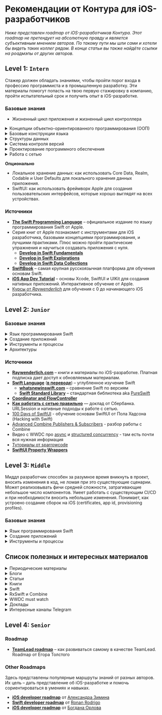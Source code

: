 # Рекомендации от Контура для iOS-разработчиков

*Ниже представлен roadmap от iOS-разработчиков Контура.
Этот roadmap не претендует на абсолютную правду и является субъективным мнением авторов. По такому пути мы шли сами и хотели бы видеть таких коллег рядом. В конце статьи вы также найдёте ссылки на роадмэпы от других авторов.*

## Level 1: `Intern`

Стажер должен обладать знаниями, чтобы пройти порог входа в профессию программиста и в промышленную разработку. Эти материалы помогут попасть на твою первую стажировку в компанию, пройти испытательный срок и получить опыт в iOS-разработке.

### Базовые знания

- Жизненный цикл приложения и жизненный цикл контроллера
<details>
  <summary>Концепции объектно-ориентированного программирования (ООП)</summary>
  
- типы данных
- переменные
- функции и методы
- наследование
- структуры
- классы и протоколы
  
</details>
<details>
  <summary>Базовые конструкции языка</summary>
  
- использование выражений `if/else`,
- оператора `switch`,
- циклов,
- инструкций `break`, `continue`.

</details>
<details>
  <summary>Структуры данных</summary>
  
- коллекции: массивы, множества и словари

</details>
<details>
  <summary>Система контроля версий</summary>
  
- [**для чего нужен Git**](https://git-scm.com/book/ru/v2)
- как его использовать
	- [**онлайн-тренажер раз**](https://learngitbranching.js.org/)
	- [**онлайн-тренажер два**](https://githowto.com/ru/)

</details>
<details>
  <summary>Проектирование программного обеспечения</summary>
  
- как организовать и оформить код для удобства чтения
- как реализовать паттерн проектирования Model View Controller и Model View ViewModel


</details>
<details>
  <summary>Работа с сетью</summary>
  
- как выполнять асинхронные вызовы API
- как хранить и извлекать сетевые данные
- как использовать формат JSON для взаимодействия с сервером

</details>

**Опционально**

- Локальное хранение данных: как использовать Core Data, Realm, Codable и User Defaults для локального хранения данных приложения.
- SwiftUI: как использовать фреймворк Apple для создания пользовательских интерфейсов, которые хорошо выглядят на всех устройствах.

### Источники

- [**The Swift Programming Language**](https://docs.swift.org/swift-book/) – официальное издание по языку программирования Swift от Apple.
- Серия книг от Apple познакомит с инструментами для iOS разработчика, базовыми концепциями программирования, и лучшими практиками. Плюс можно пройти практические упражнения и научиться создавать приложения с нуля.
    - [**Develop in Swift Fundamentals**](https://books.apple.com/ru/book/develop-in-swift-fundamentals/id1556365994)
    - [**Develop in Swift Explorations**](https://books.apple.com/ru/book/develop-in-swift-explorations/id1556366287)
    - [**Develop in Swift Data Collections**](https://books.apple.com/ru/book/develop-in-swift-data-collections/id1556365920)
- [**SwiftBook**](https://swiftbook.org) – самая крупная русскоязычная платформа для обучения основам Swift.
- [**iOS App Dev Tutorial**](https://developer.apple.com/tutorials/app-dev-training/) – основы Xcode, SwiftUI и UIKit для создания нативных приложений. Интерактивное обучение от Apple.
- [Курсы от *Raywenderlich*](https://www.raywenderlich.com/ios) для обучения с 0 до начинающего iOS разработчика.

## Level 2: `Junior`

### Базовые знания

<details>
  <summary>Язык программирования Swift</summary>
  
- [**Classes and Structures**](https://docs.swift.org/swift-book/LanguageGuide/ClassesAndStructures.html) – классы и структуры, в чем их отличия
- [**Property Observers и Wrappers**](https://docs.swift.org/swift-book/LanguageGuide/Properties.html)– наблюдатели и обёртки свойства
- [**Enumerations**](https://docs.swift.org/swift-book/LanguageGuide/Enumerations.html) – перечисления ассоциативные/исходные значения
- [**Collection Types**](https://docs.swift.org/swift-book/LanguageGuide/CollectionTypes.html) – типы коллекций: массивы, множества и словари (`Array`, `Set`, `Dictionary`)
- [**Closures**](https://docs.swift.org/swift-book/LanguageGuide/Closures.html) – замыкания и списки захвата
- [**Protocols**](https://docs.swift.org/swift-book/LanguageGuide/Protocols.html) – протоколы такие как `Codable`, `Equatable`, `Hashable`
- [Extensions](https://docs.swift.org/swift-book/documentation/the-swift-programming-language/extensions/) - расширения типов
- [**Optional Chaining**](https://docs.swift.org/swift-book/LanguageGuide/OptionalChaining.html) – опциональные типы данных и опциональная последовательность
- [**ARC**](https://docs.swift.org/swift-book/LanguageGuide/AutomaticReferenceCounting.html) – автоматический подсчёт ссылок
- [**Access Control**](https://docs.swift.org/swift-book/LanguageGuide/AccessControl.html) – атрибуты доступа, такие как `private` и `public`
- [Concurrency](https://developer.apple.com/documentation/swift/concurrency) - cтруктурированный параллелизм (`async`,`await`, `Task`, `MainActor`, `sendable`)
- [Generics](https://docs.swift.org/swift-book/documentation/the-swift-programming-language/generics/) - дженерики, ключевые слова `some` и `any`


</details>
<details>
  <summary>Создание приложений</summary>
  
- Компоненты фреймворка [**UIKit**](https://developer.apple.com/documentation/uikit/) для создания и управления пользовательскими интерфейсами
	- `UIView` и его основные компоненты `UIButton`, `UITextField`, `UILabel`
	- `UIViewController` + `Child`, `UITableView`, `UINavigationController`, `UIStackView`
	- `Auto Layout` для построения адаптивных интерфейсов вместе с `Compression Resistance`/`Content Hugging Priorities`.
- Компоненты фреймворка [SwiftUI](https://developer.apple.com/documentation/swiftui/)
	- `View`, `@ViewBuilder`, `ViewModifier` + основные компоненты `Text`, `Button`, `V/H/Z-Stack`, `List`
	- `@State`, `@Binding`, `@Published` - обёртки свойств и зачем они нужны
	- Протокол `ObservedObject`, обёртки `@StateObject`, `@ObservedObject`, `@EnvironmentObject`, понимание разницы между ними
- Компоненты фреймворка [**Foundation**](https://developer.apple.com/documentation/foundation) для разработки базового слоя функциональности приложений
	- хранение данных `UserDefaults`, `Keychain`
	- обработка текста  `Formatters`
	- вычисление даты и времени  `Date`
	- работа с сетью: `Error+Result`,  `URLSession`
- Работа с сетью: [**Moya**](https://github.com/Moya/Moya), [**Alamofire](https://github.com/Alamofire/Alamofire),** URLSession async
- Использование модулей и добавление новых зависимостей: `Cocoapods` / `Swift Package Manager`
- Архитектура для UIKit: `MVC` с использованием `ChildViewController`, `MVVM`. Подходы с использованием `Data Driven ViewControllers(Props)`, `Coordinator` или `FlowController`
- Архитектура для SwiftUI: `MVVM` или `MV/MV State`
- [**Шаблоны и паттерны проектирования**](https://refactoring.guru/design-patterns/catalog)
	- [Singleton](https://refactoring.guru/design-patterns/singleton)
	- [Command](https://refactoring.guru/design-patterns/command)
	- [Factory Method](https://refactoring.guru/design-patterns/factory-method)
	- [Observer](https://refactoring.guru/design-patterns/observer)
	- [Delegation](https://www.swiftbysundell.com/articles/delegation-in-swift/)
- Разработка на основе TDD (Test Driven Development), Unit Testing, UI Testing
	- [Unit Testing Best Practices on iOS with Swift](https://www.vadimbulavin.com/unit-testing-best-practices-on-ios-with-swift/)
	- [Тестирование приложений: описание и чек-лист](https://ru.hexlet.io/blog/posts/testirovanie-prilozheniy-opisanie-i-chek-list)
	- [Начинаем писать тесты (правильно)](https://ru.hexlet.io/blog/posts/how-to-test-code)
	- [Test doubles in Swift: dummies, fakes, stubs, and spies.](https://mokacoding.com/blog/swift-test-doubles/)
- RxSwift или Combine — чтение кода, использование операторов и семантичных сущностей.
- Основы [**Grand Central Dispatch**](https://developer.apple.com/documentation/dispatch) - многопоточное программирование, основные понятия и методы

</details>
<details>
  <summary>Инструменты и процессы</summary>
  
- Xcode
- Система контроля версий git и основные команды push, pull, commit, tags, merge/pull request, rebase, merge, cherry-pick, stash
- Профилирование и дебаг: поиск утечек памяти, циклов, дебаг UI, брейкпоинты, работа с консолью
- Принципы ООП, SOLID, KISS, DRY, YAGNI.

</details>
<details>
  <summary>Архитектуры</summary>
  
- [**iOS Architecture Patterns**](https://medium.com/ios-os-x-development/ios-architecture-patterns-ecba4c38de52) – поверхностный обзор архитектур
- [**MVC is not your problem**](https://www.youtube.com/watch?v=A1vzcxR-Ss0) — доклад о том, как делать MVC, не делая его massive.
- [**Правильный MVC**](https://www.youtube.com/watch?v=J8u-tIt5wo4) — как справиться с MVC. Доклад от Redmadrobot
- [**Awesome iOS architecture**](https://github.com/onmyway133/awesome-ios-architecture) – репозиторий с шуточным проектом по составлению новых акронимов "лучших iOS архитектур". Но в Readme проекта есть список полезных материалов по разным архитектурам.
	- [**MVC: Model View Controller**](https://rambo.codes/posts/2020-02-20-mvc-with-sugar) – доходчиво о MVC ([видео](https://www.youtube.com/watch?v=ZShE3toDPIk))
	- [**MVP: Model View Presenter**](https://blog.moove-it.com/going-from-mvc-to-mvp-on-ios/) – от MVC к MVP
	- [**MVVM: Model View ViewModel**](https://www.objc.io/issues/13-architecture/mvvm/) – введение в MVVM
	- [**Viper**](https://github.com/strongself/The-Book-of-VIPER) – книга от Rambler
- [**Математические основы Auto Layout**](https://habr.com/ru/company/oleg-bunin/blog/437584/) – работа в Auto Layout относительно простым языком

</details>

### Источники

- [**Raywenderlich.com**](https://www.raywenderlich.com/ios) – книги и материалы по iOS-разработке. Платная подписка дает доступ к обновляемым материалам.
- [**Swift Language**](https://developer.apple.com/swift/) ([**в переводе**](https://swiftbook.org/docs/tur-po-swift/)) – углубленное изучение Swift
    - [**whatsnewinswift.com**](https://www.whatsnewinswift.com/) – сравнение Swift по версиям
    - [**Swift Standard Library**](https://developer.apple.com/documentation/swift/swift_standard_library) – cтандартная библиотека aka [PureSwift](https://github.com/PureSwift)
- [**Coordinator and FlowController**](https://github.com/onmyway133/blog/issues/106)
- [**Как работать с сетью правильно**](https://www.youtube.com/watch?v=7HtE3Ci78nU) — доклад от Сбербанка. URLSession и нативные подходы к работе с сетью.
- [100 Days of SwiftUI](https://www.hackingwithswift.com/100/swiftui) - обучение основам SwiftUI от Пола Хадсона (Hacking with Swift)
- [Advanced Combine Publishers & Subscribers](https://www.youtube.com/watch?si=0rWk7kpLJmRVOFD4&v=RUZcs0SWqnI&feature=youtu.be) - разбор работы с Combine
- Видео с WWDC про [async](https://developer.apple.com/videos/all-videos/?q=async) и [structured concurrency](https://developer.apple.com/videos/all-videos/?q=structured%20concurrency) - там есть почти вся нужная информация
- [Туториалы от sparrowcode](https://sparrowcode.io/ru)
- [**SwiftUI Property Wrappers**](https://swiftuipropertywrappers.com/)

## Level 3: `Middle`

Миддл разработчик способен за разумное время вникнуть в проект, вносить изменения в код, не ломая при это существующие сценарии. Может реализовывать фичи средней сложности, затрагивающие небольшое число компонентов. Умеет работать с существующим CI/CD и при необходимости вносить небольшие изменения. Понимает, как устроено создание сборок на iOS (certificates, app id, provisioning profiles).

### Базовые знания

<details>
  <summary>Язык программирования Swift</summary>
  
- Отличия между классами, акторами и структурами и понимание о том, что из них следует использовать
- Создание перечислений, структур, классов и протоколов
- Функциональное программирование, использование замыканий (trailing, auto, escaping closures)
- Понимание, как создаются и удаляются объекты с помощью автоматического подсчета ссылок (ARC)
- Понимание, потенциальной возможности возникновения сильного ссылочного цикла в замыканиях и переменных класса
- Swift - как протокольно-ориентированный язык программирования, применение таких протоколов, как Equatable, Comparable, Sequence
- Функционально-реактивное программирование (RxSwift, RxCocoa, Combine)
- Error Handling - ошибки программирования, ошибки пользовательского ввода, асинхронные ошибки
- [Макросы](https://docs.swift.org/swift-book/documentation/the-swift-programming-language/macros/) в Swift (опционально)

</details>
<details>
  <summary>Создание приложений</summary>
  
- Компоненты фреймворка [UIKit](https://developer.apple.com/documentation/uikit/): UISplitViewController, UICollectionView, жизненный цикл UIView.
- Auto Layout - Адпативный текст и UI, Size Classes, создание ограничений в коде, понимание Layout Engine, иерархии представлений
- SwiftUI: жизненный цикл View, View Identity, понимание как и когда перерисовывается view
- Взаимодействие между UIKit и SwiftUI (`UIViewControllerRepresentable`, `UIViewRepresentable`, `UIHostingController`, `UIHostingConfiguration`)
- Сетевой слой приложения: реализация взаимодействия с сетью, основа сетевого уровня, HTTP, REST, `NSURLSession`, сериализация JSON, тестирование запросов
- Уровень хранения данных приложения: plist, NSUserDefaults/Keychain, File/Disk storage, CoreData
- Архитектура: MVC, MVVM, MVP, VIPER, MV (SwiftUI), подход Clean Architecture
- Дизайн паттерны и принцип SOLID
- CoreAnimation, Drawing
- [Grand Central Dispatch](https://developer.apple.com/documentation/dispatch) – многопоточное программирование, последовательные и параллельные очереди, основной поток, фоновый поток
- [Concurrency](https://developer.apple.com/documentation/swift/concurrency) - cтруктурированный параллелизм (`TaskGroup`, `TaskSequence`, `Checked/Unsafe-Continuation`, `actor`, `TaskPriority`) и как он работает внутри, cooperative thread pool, акторы, управление памятью в задачах (ARC), отмена задач, actor hopping и другие проблемы акторов
- Пуш уведомления
- TDD (Test Driven Development), Unit Testing, UI Testing
- Локализация приложений - String Catalogs или другие фреймворки
- [Observation Framework](https://developer.apple.com/documentation/observation) и [SwiftData](https://developer.apple.com/documentation/swiftdata) (опционально)
- [WidgetKit](https://developer.apple.com/documentation/widgetkit) и [App Intents](https://developer.apple.com/documentation/appintents) (опционально)


</details>
<details>
  <summary>Инструменты и процессы</summary>
  
- CodeReview, Design Review
- Xcode Intruments и LLDB - применение на практике для анализа проблем и отладки
- Системы контроля версий git, GitLab
- CI (Continuous integration), CD (Continuous Delivery) - инициация сборок, инструменты и сервисы, GitLab CI, Fastlane


</details>

## Список полезных и интересных материалов

<details>
  <summary>Периодические материалы</summary>
  
- [**https://podlodka.io/**](https://podlodka.io) — подкаст обо всём
- [**https://iosdevweekly.com**](https://iosdevweekly.com/) — недельный дайджест мира iOS/macOS разработки

</details>
<details>
  <summary>Блоги</summary>
  
- [**https://objc.io/**](https://www.objc.io) — статьи и видео
- [**https://www.swiftbysundell.com/**](https://www.swiftbysundell.com/) — блог и подкаст, хорошие статьи по базовым материалам
- [**https://nshipster.com**](https://nshipster.com/) — блог с глубокими знаниями и разбором от инженера Apple
- [**https://www.avanderlee.com**](https://www.avanderlee.com/) — блог с хорошим контентом на разные темы.
- [**https://www.pointfree.co/**](https://www.pointfree.co/) — видео, есть бесплатные. Функциональные подходы.
- [**https://useyourloaf.com**](https://useyourloaf.com/) — отличный блог и книга про AutoLayout. Контент книги = статьи из блога.
- [**https://refactoring.guru/ru**](https://refactoring.guru/ru) - отличный сайт, есть книга. Паттерны ООП, разбор рефакторинга, примеры кода.
- [**https://www.hackingwithswift.com**](https://www.hackingwithswift.com/) — хороший контент. Первый выбор для поиска типичных решений вместо stackoverflow
- [https://sarunw.com/](https://sarunw.com/) — емко, четко, по делу, и приятный сайт
- [@SwiftfulThinking](https://www.youtube.com/@SwiftfulThinking/videos) и [@seanallen](https://www.youtube.com/@seanallen/videos) - неплохие Youtube-каналы, актуальный контент
- [WWDC Notes](https://wwdcnotes.com/documentation/wwdcnotes/) - краткий обзор видео и новостей с WWDC
- Ещё блоги: [https://swiftrocks.com](https://swiftrocks.com/), [https://www.vadimbulavin.com](https://www.vadimbulavin.com/), [https://byby.dev/ios](https://byby.dev/ios)


</details>
<details>
  <summary>Статьи</summary>
  
- [**Поверхностный обзор архитектур**](https://medium.com/ios-os-x-development/ios-architecture-patterns-ecba4c38de52)
- [**Математические основы AutoLayout**](https://habr.com/ru/company/oleg-bunin/blog/437584/)
- [**MVC, и как его можно улучшить**](https://rambo.codes/posts/2020-02-20-mvc-with-sugar).
Отличная статья про FlowController, Child controllers. Используем часто в Контуре.
- [**FlowController против Coordinator**](https://github.com/onmyway133/blog/issues/106).
В Контуре мы перешли от координаторов к FlowController.
- [**Building Large-Scale Apps with SwiftUI: A Guide to Modular Architecture**](https://azamsharp.com/2023/02/28/building-large-scale-apps-swiftui.html)
- [**Memory management when using async/await in Swift**](https://www.swiftbysundell.com/articles/memory-management-when-using-async-await/)

</details>
<details>
  <summary>Книги</summary>
  
- [**App Architecture**](https://www.objc.io/books/app-architecture/) – книга по архитектурам с примерами
- [**Книги на objc.io**](https://www.objc.io/books)
- [**Разные книги с крутым контентом**](https://store.raywenderlich.com/)
Для начала в iOS хорошая iOS Apprentice.
- [**Книги от Mattt (NSHipster)**](https://flight.school/)

</details>
<details>
  <summary>Swift</summary>
  
- [**Сравнение фич swift по версиям**](https://www.whatsnewinswift.com/)
- [**Стандартная библиотека Swift**](https://developer.apple.com/documentation/swift/swift_standard_library)

</details>
<details>
  <summary>RxSwift и Combine</summary>
  
- [**RxSwift Playground**](https://github.com/ReactiveX/RxSwift/blob/master/Documentation/Playgrounds.md)
- [**отличная книга по RxSwift с примерами**](https://store.raywenderlich.com/products/rxswift)
- [**топ ошибок при использовании RxSwift**](http://adamborek.com/top-7-rxswift-mistakes/)
- [**RxSwift to Combine Cheatsheet**](https://github.com/CombineCommunity/rxswift-to-combine-cheatsheet)
- [**Using Combine**](https://heckj.github.io/swiftui-notes/index.html)

</details>
<details>
  <summary>WWDC must watch</summary>
  
- [**Testing Tips & Tricks**](https://developer.apple.com/videos/play/wwdc2018/417/)
- [**iOS Memory Deep Dive**](https://developer.apple.com/videos/play/wwdc2018/416/)
- [**Understanding Crashes and Crashlogs**](https://developer.apple.com/videos/play/wwdc2018/414/)
- [Demistify SwiftUI](https://developer.apple.com/videos/play/wwdc2021/10022/) и [Demistify SwiftUI performance](https://developer.apple.com/videos/play/wwdc2023/10160/)
- [Efficiency awaits: Background tasks in SwiftUI](https://developer.apple.com/wwdc22/10142)

</details>
<details>
  <summary>Доклады</summary>
  
- [**MVC is not your problem**](https://www.youtube.com/watch?v=A1vzcxR-Ss0) — доклад о том, как делать MVC, не делая его massive.
- [**Правильный MVC**](https://www.youtube.com/watch?v=J8u-tIt5wo4) — как справиться с MVC. Доклад от Redmadrobot
- [**Как работать с сетью правильно**](https://www.youtube.com/watch?v=7HtE3Ci78nU) — доклад от Сбербанка. URLSession и правильные подходы к работе с сетью.

</details>
<details>
  <summary>Интересные каналы Telegram</summary>
  
- [https://t.me/iosdev](https://t.me/iosdev)
- [https://t.me/iosmakesmehate](https://t.me/iosmakesmehate)
- [https://t.me/swift_ioss](https://t.me/swift_ioss)
- [https://t.me/iosgt](https://t.me/iosgt)
- [https://t.me/iosgr](https://t.me/iosgr)
- [https://t.me/sparrowcode](https://t.me/sparrowcode)
- [https://t.me/swift_ui](https://t.me/swift_ui)
- [https://t.me/coffeeCodeEverywhere](https://t.me/coffeeCodeEverywhere)
- [https://t.me/apptractor](https://t.me/apptractor)


</details>

## Level 4: `Senior`

### Roadmap

- [**TeamLead roadmap**](https://tlroadmap.io/) – как развиваться самому в качестве TeamLead. Roadmap от Егора Толстого

### Other Roadmaps

Здесь представлены популярные маршруты знаний от разных авторов.
Их цель – дать представление об iOS-разработке и помочь сориентироваться в умениях и навыках.

- [**iOS developer roadmap**](https://gist.github.com/azimin/a44086ef3e2d5992aa411b8aa60d05a3) от [Александра Зимина](https://twitter.com/ZiminAlex?ref_src=twsrc%5Egoogle%7Ctwcamp%5Eserp%7Ctwgr%5Eauthor)
- [**Swift developer roadmap**](https://trello.com/b/hLGyiEEE/swift-developer-roadmap) от [Ronan Rodrigo](https://twitter.com/ronanrodrigodev)
- [**iOS developer roadmap**](https://github.com/BohdanOrlov/iOS-Developer-Roadmap/blob/master/RoadmapProject/Script/Generated/ROADMAP.md) от [Богдана Орлова](https://twitter.com/bohdan_orlov)